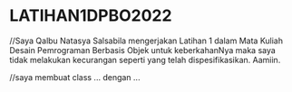 # LATIHAN1DPBO2022

//Saya Qalbu Natasya Salsabila mengerjakan Latihan 1 dalam Mata Kuliah Desain Pemrograman Berbasis Objek
untuk keberkahanNya maka saya tidak melakukan kecurangan seperti yang telah dispesifikasikan. Aamiin.

//saya membuat class ... dengan ...
